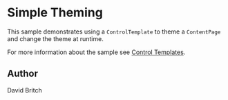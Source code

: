 Simple Theming
==============

This sample demonstrates using a `ControlTemplate` to theme a `ContentPage` and change the theme at runtime.

For more information about the sample see [Control Templates](http://developer.xamarin.com/guides/xamarin-forms/templates/control-templates/).

Author
------

David Britch
